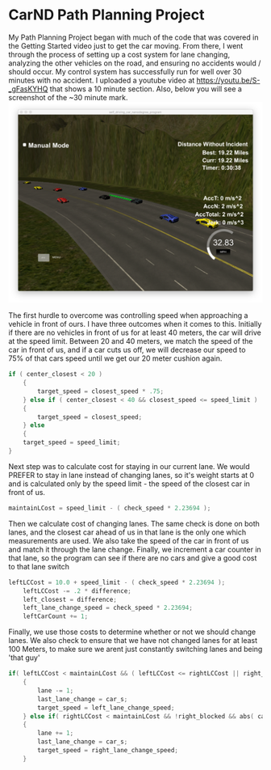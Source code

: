 # CarND Path Planning Project

[image1]: ./images/NoIncident.png "EKF"


My Path Planning Project began with much of the code that was covered in the Getting Started video just to get the car moving. From there, I went through the process of setting up a cost system for lane changing, analyzing the other vehicles on the road, and ensuring no accidents would / should occur. My control system has successfully run for well over 30 minutes with no accident.  I uploaded a youtube video at https://youtu.be/S-_gFasKYHQ that shows a 10 minute section. Also, below you will see a screenshot of the ~30 minute mark.
![alt text][image1]

The first hurdle to overcome was controlling speed when approaching a vehicle in front of ours.  I have three outcomes when it comes to this. Initially if there are no vehicles in front of us for at least 40 meters, the car will drive at the speed limit. Between 20 and 40 meters, we match the speed of the car in front of us, and if a car cuts us off, we will decrease our speed to 75% of that cars speed until we get our 20 meter cushion again.

```C++
if ( center_closest < 20 )
	{
		target_speed = closest_speed * .75;
	} else if ( center_closest < 40 && closest_speed <= speed_limit )
	{
		target_speed = closest_speed;
	} else
	{
	target_speed = speed_limit;
}
```

Next step was to calculate cost for staying in our current lane. We would PREFER to stay in lane instead of changing lanes, so it's weight starts at 0 and is calculated only by the speed limit - the speed of the closest car in front of us.

```C++
maintainLCost = speed_limit - ( check_speed * 2.23694 );
```

Then we calculate cost of changing lanes.  The same check is done on both lanes, and the closest car ahead of us in that lane is the only one which measurements are used. We also take the speed of the car in front of us and match it through the lane change. Finally, we increment a car counter in that lane, so the program can see if there are no cars and give a good cost to that lane switch

```C++
leftLCCost = 10.0 + speed_limit - ( check_speed * 2.23694 );
	leftLCCost -= .2 * difference;
	left_closest = difference;
	left_lane_change_speed = check_speed * 2.23694;
	leftCarCount += 1;
```

Finally, we use those costs to determine whether or not we should change lanes. We also check to ensure that we have not changed lanes for at least 100 Meters, to make sure we arent just constantly switching lanes and being 'that guy'

```C++
if( leftLCCost < maintainLCost && ( leftLCCost <= rightLCCost || right_blocked )  && !left_blocked && abs( car_s - last_lane_change ) > 100.0 )
	{
		lane -= 1;
		last_lane_change = car_s;
		target_speed = left_lane_change_speed;
	} else if( rightLCCost < maintainLCost && !right_blocked && abs( car_s - last_lane_change ) > 100.0 )
	{
		lane += 1;
		last_lane_change = car_s;
		target_speed = right_lane_change_speed;
	}
```